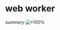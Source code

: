 # web worker
*summery*
![*100%](https://cdn-images-1.medium.com/max/1600/1*sykaNUIvP2irlSRA0u9c7Q.png)